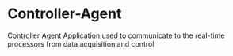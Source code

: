 # Controller-Agent
Controller Agent Application used to communicate to the real-time processors from data acquisition and control 
